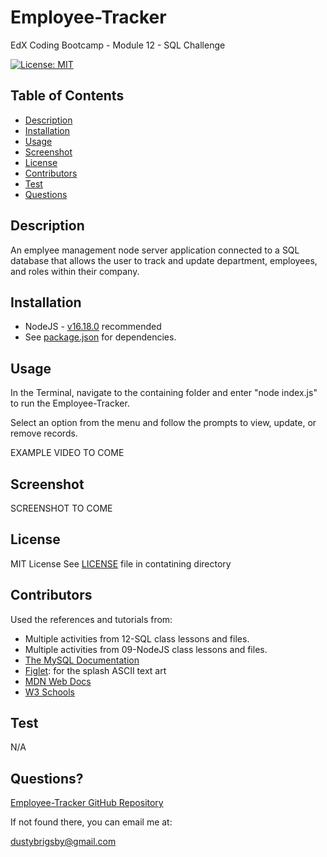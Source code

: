 # Employee-Tracker

EdX Coding Bootcamp - Module 12 - SQL Challenge

[![License: MIT](https://img.shields.io/badge/License-MIT-yellow.svg)](https://opensource.org/licenses/MIT)

## Table of Contents

- [Description](#description)
- [Installation](#installation)
- [Usage](#usage)
- [Screenshot](#screenshot)
- [License](#license)
- [Contributors](#contributors)
- [Test](#test)
- [Questions](#questions)

<a name="description"></a>

## Description

An emplyee management node server application connected to a SQL database that allows the user to track and update department, employees, and roles within their company.

<a name="installation"></a>

## Installation

- NodeJS - [v16.18.0](https://nodejs.org/dist/v16.18.0/node-v16.18.0-x64.msi) recommended
- See [package.json](/package.json) for dependencies.

<a name="usage"></a>

## Usage

In the Terminal, navigate to the containing folder and enter "node index.js" to run the Employee-Tracker.

Select an option from the menu and follow the prompts to view, update, or remove records.

EXAMPLE VIDEO TO COME

<a name="screenshot"></a>

## Screenshot

SCREENSHOT TO COME

<a name="license"></a>

## License

MIT License
See [LICENSE](/LICENSE) file in contatining directory

<a name="contributors"></a>

## Contributors

Used the references and tutorials from:

- Multiple activities from 12-SQL class lessons and files.
- Multiple activities from 09-NodeJS class lessons and files.
- [The MySQL Documentation](https://dev.mysql.com/doc/)
- [Figlet](https://www.npmjs.com/package/figlet): for the splash ASCII text art
- [MDN Web Docs](https://developer.mozilla.org/en-US/docs/Web/JavaScript)
- [W3 Schools](https://www.w3schools.com/jsref/default.asp)

<a name="test"></a>

## Test

N/A

<a name="questions"></a>

## Questions?

[Employee-Tracker GitHub Repository](https://github.com/dustybrigsby/Employee-Tracker)

If not found there, you can email me at:

[dustybrigsby@gmail.com](mailto:dustybrigsby@gmail.com)
